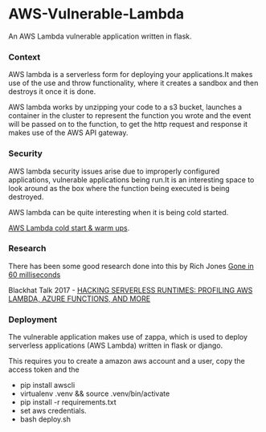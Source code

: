 # AWS-Vulnerable-Lambda
An AWS Lambda vulnerable application written in flask.

### Context 

AWS lambda is a serverless form for deploying your applications.It makes use of the use and throw functionality, where it creates a sandbox and then destroys it once it is done.

AWS lambda works by unzipping your code to a s3 bucket, launches a container in the cluster to represent the function you wrote and the event will be passed on to the function, to get the http request and response it makes use of the AWS API gateway.


### Security 

AWS lambda security issues arise due to improperly configured applications, vulnerable applications being run.It is an interesting space to look around as the box where the function being executed is being destroyed.

AWS lambda can be quite interesting when it is being cold started.

[AWS Lambda cold start & warm ups](https://serverless.com/blog/keep-your-lambdas-warm/).



### Research 

There has been some good research done into this by Rich Jones  [ Gone in 60 milliseconds ](https://media.ccc.de/v/33c3-7865-gone_in_60_milliseconds)

Blackhat Talk 2017 - [HACKING SERVERLESS RUNTIMES: PROFILING AWS LAMBDA, AZURE FUNCTIONS, AND MORE](https://www.blackhat.com/docs/us-17/wednesday/us-17-Krug-Hacking-Severless-Runtimes.pdf)


### Deployment

The vulnerable application makes use of zappa, which is used to deploy serverless applications (AWS Lambda) written in flask or django.

This requires you to create a amazon aws account and a user, copy the access token and the 

* pip install awscli
* virtualenv .venv && source .venv/bin/activate
* pip install -r requirements.txt
* set aws credentials.
* bash deploy.sh
